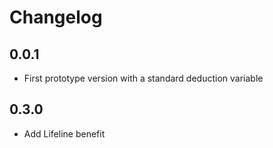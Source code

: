 # Changelog

## 0.0.1

* First prototype version with a standard deduction variable

## 0.3.0

* Add Lifeline benefit
